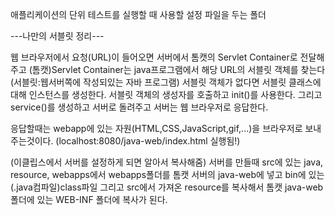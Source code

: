 애플리케이션의 단위 테스트를 실행할 때 사용할 설정 파일을 두는 폴더


---나만의 서블릿 정리---

웹 브라우저에서 요청(URL)이 들어오면
서버에서 톰캣의 Servlet Container로 전달해 주고
(톰캣)Servlet Container는 java프로그램에서 해당 URL의 서블릿 객체를 찾는다 (서블릿:웹서버쪽에 작성되있는 자바 프로그램)
서블릿 객체가 없다면 서블릿 클래스에 대해 인스턴스를 생성한다.
서블릿 객체의 생성자를 호출하고 init()를 사용한다.
그리고 service()를 생성하고 
서버로 돌려주고 서버는 웹 브라우저로 응답한다.

응답할때는 webapp에 있는 자원(HTML,CSS,JavaScript,gif,...)을 브라우저로 보내주는것이다.
 (localhost:8080/java-web/index.html 실행됨!)


(이클립스에서 서버를 설정하게 되면 알아서 복사해줌)
서버를 만들때 src에 있는 java, resource, webapps에서
webapps폴더를 톰캣 서버의 java-web에 넣고
bin에 있는 (.java컴파일)class파일 그리고 src에서 가져온 resource를 복사해서 
톰캣 java-web 폴더에 있는 WEB-INF 폴더에 복사가 된다. 

